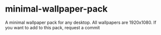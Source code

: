 # minimal-wallpaper-pack
A minimal wallpaper pack for any desktop. All wallpapers are 1920x1080. If you want to add to this pack, request a commit
